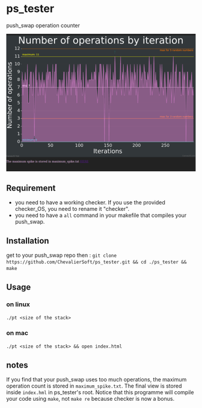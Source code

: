 # ps\_tester
push\_swap operation counter

![screenshot](screen.png)

## Requirement
- you need to have a working checker. If you use the provided checker_OS, you need to rename it "checker".
- you need to have a `all` command in your makefile that compiles your push\_swap.

## Installation
get to your push\_swap repo then :
``git clone https://github.com/ChevalierSoft/ps_tester.git && cd ./ps_tester && make``

## Usage
### on linux
``./pt <size of the stack>``

### on mac
``./pt <size of the stack> && open index.html``

## notes
If you find that your push_swap uses too much operations, the maximum operation count is stored in `maximum_spike.txt`.
The final view is stored inside `index.hml` in ps_tester's root.
Notice that this programme will compile your code using `make`, not `make re` because checker is now a bonus.
